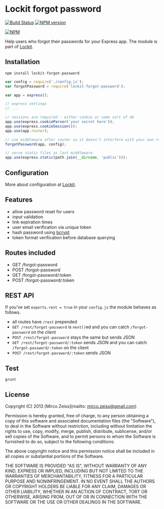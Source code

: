 # Lockit forgot password

[![Build Status](https://travis-ci.org/zeMirco/lockit-forgot-password.png?branch=master)](https://travis-ci.org/zeMirco/lockit-forgot-password) [![NPM version](https://badge.fury.io/js/lockit-forgot-password.png)](http://badge.fury.io/js/lockit-forgot-password)

[![NPM](https://nodei.co/npm/lockit-forgot-password.png)](https://nodei.co/npm/lockit-forgot-password/)

Help users who forgot their passwords for your Express app. The module is part of [Lockit](https://github.com/zeMirco/lockit).

## Installation

`npm install lockit-forgot-password`

```js
var config = require('./config.js');
var forgotPassword = require('lockit-forgot-password');

var app = express();

// express settings
// ...

// sessions are required - either cookie or some sort of db
app.use(express.cookieParser('your secret here'));
app.use(express.cookieSession());
app.use(app.router);

// use middleware after router so it doesn't interfere with your own routes
forgotPassword(app, config);

// serve static files as last middleware
app.use(express.static(path.join(__dirname, 'public')));
```

## Configuration

More about configuration at [Lockit](https://github.com/zeMirco/lockit).

## Features

 - allow password reset for users
 - input validation
 - link expiration times
 - user email verification via unique token
 - hash password using [bcrypt](https://github.com/ncb000gt/node.bcrypt.js)
 - token format verification before database querying

## Routes included

 - GET /forgot-password
 - POST /forgot-password
 - GET /forgot-password/:token
 - POST /forgot-password/:token
 
## REST API

If you've set `exports.rest = true` in your `config.js` the module behaves as follows.

 - all routes have `/rest` prepended
 - `GET /rest/forgot-password` is `next()`ed and you can catch `/forgot-password` on the client
 - `POST /rest/forgot-password` stays the same but sends JSON
 - `GET /rest/forgot-password/:token` sends JSON and you can catch `/forgot-password/:token` on the client
 - `POST /rest/forgot-password/:token` sends JSON

## Test

`grunt`

## License

Copyright (C) 2013 [Mirco Zeiss](mailto: mirco.zeiss@gmail.com)

Permission is hereby granted, free of charge, to any person obtaining a copy of this software and associated documentation files (the "Software"), to deal in the Software without restriction, including without limitation the rights to use, copy, modify, merge, publish, distribute, sublicense, and/or sell copies of the Software, and to permit persons to whom the Software is furnished to do so, subject to the following conditions:

The above copyright notice and this permission notice shall be included in all copies or substantial portions of the Software.

THE SOFTWARE IS PROVIDED "AS IS", WITHOUT WARRANTY OF ANY KIND, EXPRESS OR IMPLIED, INCLUDING BUT NOT LIMITED TO THE WARRANTIES OF MERCHANTABILITY, FITNESS FOR A PARTICULAR PURPOSE AND NONINFRINGEMENT. IN NO EVENT SHALL THE AUTHORS OR COPYRIGHT HOLDERS BE LIABLE FOR ANY CLAIM, DAMAGES OR OTHER LIABILITY, WHETHER IN AN ACTION OF CONTRACT, TORT OR OTHERWISE, ARISING FROM, OUT OF OR IN CONNECTION WITH THE SOFTWARE OR THE USE OR OTHER DEALINGS IN THE SOFTWARE.